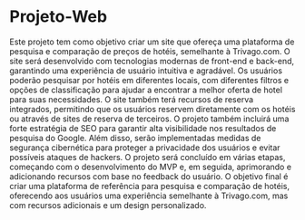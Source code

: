 # Projeto-Web
 Este projeto tem como objetivo criar um site que ofereça uma plataforma de pesquisa e comparação de preços de hotéis, semelhante à Trivago.com. O site será desenvolvido com tecnologias modernas de front-end e back-end, garantindo uma experiência de usuário intuitiva e agradável. Os usuários poderão pesquisar por hotéis em diferentes locais, com diferentes filtros e opções de classificação para ajudar a encontrar a melhor oferta de hotel para suas necessidades. O site também terá recursos de reserva integrados, permitindo que os usuários reservem diretamente com os hotéis ou através de sites de reserva de terceiros. O projeto também incluirá uma forte estratégia de SEO para garantir alta visibilidade nos resultados de pesquisa do Google. Além disso, serão implementadas medidas de segurança cibernética para proteger a privacidade dos usuários e evitar possíveis ataques de hackers. O projeto será concluído em várias etapas, começando com o desenvolvimento do MVP e, em seguida, aprimorando e adicionando recursos com base no feedback do usuário. O objetivo final é criar uma plataforma de referência para pesquisa e comparação de hotéis, oferecendo aos usuários uma experiência semelhante à Trivago.com, mas com recursos adicionais e um design personalizado.

